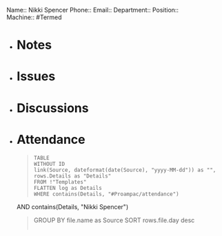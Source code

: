 Name:: Nikki Spencer
Phone:: 
Email:: 
Department:: 
Position::  
Machine:: 
#Termed 
- # Notes
- # Issues
- # Discussions
- # Attendance
  
  > ```dataview
  > TABLE
  > WITHOUT ID
  > link(Source, dateformat(date(Source), "yyyy-MM-dd")) as "",
  > rows.Details as "Details"
  > FROM !"Templates"
  > FLATTEN log as Details
  > WHERE contains(Details, "#Proampac/attendance")
   AND contains(Details, "Nikki Spencer")
  > GROUP BY file.name as Source
  > SORT rows.file.day desc
  > ```